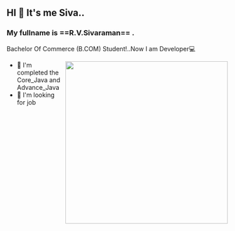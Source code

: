 ## HI 👋 It's me Siva.. 
### My fullname is  ==R.V.Sivaraman== .

Bachelor Of Commerce (B.COM) Student!..Now I am Developer💻

<img align="right" width="370" hight="290" src="https://i.pinimg.com/originals/a5/35/60/a53560c8088900e266880f779dacced7.gif">

-  🌱 I'm completed the Core_Java and Advance_Java
-   🏢 I'm looking for job

